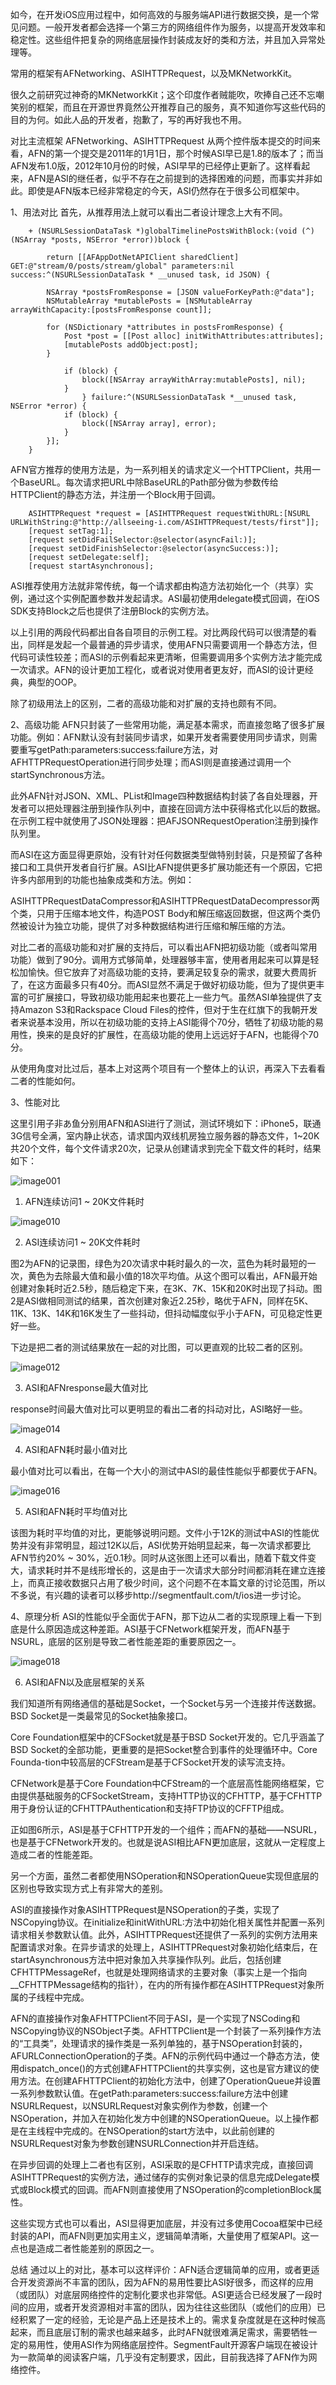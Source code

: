 如今，在开发iOS应用过程中，如何高效的与服务端API进行数据交换，是一个常见问题。一般开发者都会选择一个第三方的网络组件作为服务，以提高开发效率和稳定性。这些组件把复杂的网络底层操作封装成友好的类和方法，并且加入异常处理等。

常用的框架有AFNetworking、ASIHTTPRequest，以及MKNetworkKit。

很久之前研究过神奇的MKNetworkKit；这个印度作者贼能吹，吹捧自己还不忘嘲笑别的框架，而且在开源世界竟然公开推荐自己的服务，真不知道你写这些代码的目的为何。如此人品的开发者，抱歉了，写的再好我也不用。

对比主流框架 AFNetworking、ASIHTTPRequest
从两个控件版本提交的时间来看，AFN的第一个提交是2011年的1月1日，那个时候ASI早已是1.8的版本了；而当AFN发布1.0版，2012年10月份的时候，ASI早早的已经停止更新了。这样看起来，AFN是ASI的继任者，似乎不存在之前提到的选择困难的问题，而事实并非如此。即使是AFN版本已经非常稳定的今天，ASI仍然存在于很多公司框架中。

1、用法对比
首先，从推荐用法上就可以看出二者设计理念上大有不同。

        + (NSURLSessionDataTask *)globalTimelinePostsWithBlock:(void (^)(NSArray *posts, NSError *error))block {

            return [[AFAppDotNetAPIClient sharedClient] GET:@"stream/0/posts/stream/global" parameters:nil success:^(NSURLSessionDataTask * __unused task, id JSON) {

            NSArray *postsFromResponse = [JSON valueForKeyPath:@"data"];
            NSMutableArray *mutablePosts = [NSMutableArray arrayWithCapacity:[postsFromResponse count]];

            for (NSDictionary *attributes in postsFromResponse) {
                Post *post = [[Post alloc] initWithAttributes:attributes];
                [mutablePosts addObject:post];
            }

                if (block) {
                    block([NSArray arrayWithArray:mutablePosts], nil);
                }
                    } failure:^(NSURLSessionDataTask *__unused task, NSError *error) {
                if (block) {
                    block([NSArray array], error);
                }
            }];
        }

AFN官方推荐的使用方法是，为一系列相关的请求定义一个HTTPClient，共用一个BaseURL。每次请求把URL中除BaseURL的Path部分做为参数传给HTTPClient的静态方法，并注册一个Block用于回调。

        ASIHTTPRequest *request = [ASIHTTPRequest requestWithURL:[NSURL URLWithString:@"http://allseeing-i.com/ASIHTTPRequest/tests/first"]];
        [request setTag:1];
        [request setDidFailSelector:@selector(asyncFail:)];
        [request setDidFinishSelector:@selector(asyncSuccess:)];
        [request setDelegate:self];
        [request startAsynchronous];


ASI推荐使用方法就非常传统，每一个请求都由构造方法初始化一个（共享）实例，通过这个实例配置参数并发起请求。ASI最初使用delegate模式回调，在iOS SDK支持Block之后也提供了注册Block的实例方法。

以上引用的两段代码都出自各自项目的示例工程。对比两段代码可以很清楚的看出，同样是发起一个最普通的异步请求，使用AFN只需要调用一个静态方法，但代码可读性较差；而ASI的示例看起来更清晰，但需要调用多个实例方法才能完成一次请求。AFN的设计更加工程化，或者说对使用者更友好，而ASI的设计更经典，典型的OOP。

除了初级用法上的区别，二者的高级功能和对扩展的支持也颇有不同。

2、高级功能
AFN只封装了一些常用功能，满足基本需求，而直接忽略了很多扩展功能。例如：AFN默认没有封装同步请求，如果开发者需要使用同步请求，则需要重写getPath:parameters:success:failure方法，对AFHTTPRequestOperation进行同步处理；而ASI则是直接通过调用一个startSynchronous方法。

此外AFN针对JSON、XML、PList和Image四种数据结构封装了各自处理器，开发者可以把处理器注册到操作队列中，直接在回调方法中获得格式化以后的数据。在示例工程中就使用了JSON处理器：把AFJSONRequestOperation注册到操作队列里。

而ASI在这方面显得更原始，没有针对任何数据类型做特别封装，只是预留了各种接口和工具供开发者自行扩展。ASI比AFN提供更多扩展功能还有一个原因，它把许多内部用到的功能也抽象成类和方法。例如：

ASIHTTPRequestDataCompressor和ASIHTTPRequestDataDecompressor两个类，只用于压缩本地文件，构造POST Body和解压缩返回数据，但这两个类仍然被设计为独立功能，提供了对多种数据结构进行压缩和解压缩的方法。

对比二者的高级功能和对扩展的支持后，可以看出AFN把初级功能（或者叫常用功能）做到了90分。调用方式够简单，处理器够丰富，使用者用起来可以算是轻松加愉快。但它放弃了对高级功能的支持，要满足较复杂的需求，就要大费周折了，在这方面最多只有40分。而ASI显然不满足于做好初级功能，但为了提供更丰富的可扩展接口，导致初级功能用起来也要花上一些力气。虽然ASI单独提供了支持Amazon S3和Rackspace Cloud Files的控件，但对于生在红旗下的我朝开发者来说基本没用，所以在初级功能的支持上ASI能得个70分，牺牲了初级功能的易用性，换来的是良好的扩展性，在高级功能的使用上远远好于AFN，也能得个70分。

从使用角度对比过后，基本上对这两个项目有一个整体上的认识，再深入下去看看二者的性能如何。

3、性能对比

这里引用子非あ鱼分别用AFN和ASI进行了测试，测试环境如下：iPhone5，联通3G信号全满，室内静止状态，请求国内双线机房独立服务器的静态文件，1~20K共20个文件，每个文件请求20次，记录从创建请求到完全下载文件的耗时，结果如下：

![image001](https://raw.githubusercontent.com/Jasonbroker/jasonbroker.github.io/master/supportingfiles/2013-06-11%20AFNetworking%20&%20ASIHttpRequest%20sup/image001.gif)

1. AFN连续访问1 ~ 20K文件耗时

![image010](https://raw.githubusercontent.com/Jasonbroker/jasonbroker.github.io/master/supportingfiles/2013-06-11%20AFNetworking%20&%20ASIHttpRequest%20sup/image010.gif)

2. ASI连续访问1 ~ 20K文件耗时

图2为AFN的记录图，绿色为20次请求中耗时最久的一次，蓝色为耗时最短的一次，黄色为去除最大值和最小值的18次平均值。从这个图可以看出，AFN最开始创建对象耗时近2.5秒，随后稳定下来，在3K、7K、15K和20K时出现了抖动。图2是ASI做相同测试的结果，首次创建对象近2.25秒，略优于AFN，同样在5K、11K、13K、14K和16K发生了一些抖动，但抖动幅度似乎小于AFN，可见稳定性更好一些。

下边是把二者的测试结果放在一起的对比图，可以更直观的比较二者的区别。

![image012](https://raw.githubusercontent.com/Jasonbroker/jasonbroker.github.io/master/supportingfiles/2013-06-11%20AFNetworking%20&%20ASIHttpRequest%20sup/image012.gif)

3. ASI和AFNresponse最大值对比

response时间最大值对比可以更明显的看出二者的抖动对比，ASI略好一些。

![image014](https://raw.githubusercontent.com/Jasonbroker/jasonbroker.github.io/master/supportingfiles/2013-06-11%20AFNetworking%20&%20ASIHttpRequest%20sup/image014.gif)

4. ASI和AFN耗时最小值对比

最小值对比可以看出，在每一个大小的测试中ASI的最佳性能似乎都要优于AFN。

![image016](https://raw.githubusercontent.com/Jasonbroker/jasonbroker.github.io/master/supportingfiles/2013-06-11%20AFNetworking%20&%20ASIHttpRequest%20sup/image016.gif)
            
5. ASI和AFN耗时平均值对比

该图为耗时平均值的对比，更能够说明问题。文件小于12K的测试中ASI的性能优势并没有非常明显，超过12K以后，ASI优势开始明显起来，每一次请求都要比AFN节约20% ~ 30%，近0.1秒。同时从这张图上还可以看出，随着下载文件变大，请求耗时并不是线形增长的，这是由于一次请求大部分时间都消耗在建立连接上，而真正接收数据只占用了极少时间，这个问题不在本篇文章的讨论范围，所以不多说，有兴趣的读者可以移步http://segmentfault.com/t/ios进一步讨论。

4、原理分析
ASI的性能似乎全面优于AFN，那下边从二者的实现原理上看一下到底是什么原因造成这种差距。ASI基于CFNetwork框架开发，而AFN基于NSURL，底层的区别是导致二者性能差距的重要原因之一。

![image018](https://raw.githubusercontent.com/Jasonbroker/jasonbroker.github.io/master/supportingfiles/2013-06-11%20AFNetworking%20&%20ASIHttpRequest%20sup/image018.gif)

6. ASI和AFN以及底层框架的关系

我们知道所有网络通信的基础是Socket，一个Socket与另一个连接并传送数据。BSD Socket是一类最常见的Socket抽象接口。

Core Foundation框架中的CFSocket就是基于BSD Socket开发的。它几乎涵盖了BSD Socket的全部功能，更重要的是把Socket整合到事件的处理循环中。Core Founda-tion中较高层的CFStream是基于CFSocket开发的读写流支持。

CFNetwork是基于Core Foundation中CFStream的一个底层高性能网络框架，它由提供基础服务的CFSocketStream，支持HTTP协议的CFHTTP，基于CFHTTP用于身份认证的CFHTTPAuthentication和支持FTP协议的CFFTP组成。

正如图6所示，ASI是基于CFHTTP开发的一个组件；而AFN的基础——NSURL，也是基于CFNetwork开发的。也就是说ASI相比AFN更加底层，这就从一定程度上造成二者的性能差距。

另一个方面，虽然二者都使用NSOperation和NSOperationQueue实现但底层的区别也导致实现方式上有非常大的差别。

ASI的直接操作对象ASIHTTPRequest是NSOperation的子类，实现了NSCopying协议。在initialize和initWithURL:方法中初始化相关属性并配置一系列请求相关参数默认值。此外，ASIHTTPRequest还提供了一系列的实例方法用来配置请求对象。在异步请求的处理上，ASIHTTPRequest对象初始化结束后，在startAsynchronous方法中把对象加入共享操作队列。此后，包括创建CFHTTPMessageRef，也就是处理网络请求的主要对象（事实上是一个指向__CFHTTPMessage结构的指针），在内的所有操作都在ASIHTTPRequest对象所属的子线程中完成。

AFN的直接操作对象AFHTTPClient不同于ASI，是一个实现了NSCoding和NSCopying协议的NSObject子类。AFHTTPClient是一个封装了一系列操作方法的“工具类”，处理请求的操作类是一系列单独的，基于NSOperation封装的，AFURLConnectionOperation的子类。AFN的示例代码中通过一个静态方法，使用dispatch_once()的方式创建AFHTTPClient的共享实例，这也是官方建议的使用方法。在创建AFHTTPClient的初始化方法中，创建了OperationQueue并设置一系列参数默认值。在getPath:parameters:success:failure方法中创建NSURLRequest，以NSURLRequest对象实例作为参数，创建一个NSOperation，并加入在初始化发方中创建的NSOperationQueue。以上操作都是在主线程中完成的。在NSOperation的start方法中，以此前创建的NSURLRequest对象为参数创建NSURLConnection并开启连结。

在异步回调的处理上二者也有区别，ASI采取的是CFHTTP请求完成，直接回调ASIHTTPRequest的实例方法，通过储存的实例对象记录的信息完成Delegate模式或Block模式的回调。而AFN则直接使用了NSOperation的completionBlock属性。

这些实现方式也可以看出，ASI显得更加底层，并没有过多使用Cocoa框架中已经封装的API，而AFN则更加实用主义，逻辑简单清晰，大量使用了框架API。这一点也是造成二者性能差别的原因之一。

总结
通过以上的对比，基本可以这样评价：AFN适合逻辑简单的应用，或者更适合开发资源尚不丰富的团队，因为AFN的易用性要比ASI好很多，而这样的应用（或团队）对底层网络控件的定制化要求也非常低。ASI更适合已经发展了一段时间的应用，或者开发资源相对丰富的团队，因为往往这些团队（或他们的应用）已经积累了一定的经验，无论是产品上还是技术上的。需求复杂度就是在这种时候高起来，而且底层订制的需求也越来越多，此时AFN就很难满足需求，需要牺牲一定的易用性，使用ASI作为网络底层控件。SegmentFault开源客户端现在被设计为一款简单的阅读客户端，几乎没有定制要求，因此，目前我选择了AFN作为网络控件。
